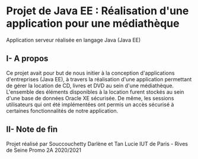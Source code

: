 # Projet de Java EE : Réalisation d'une application pour une médiathèque
Application serveur réalisée en langage Java (Java EE)
##  I- A  propos
Ce projet avait pour but de nous initier à la conception d'applications d'entreprises (Java EE), à travers la réalisation d'une application permettant de gérer la location de CD, livres et DVD au sein d'une médiathèque. L'ensemble des éléments disponibles à la location furent stockés au sein d'une base de données Oracle XE sécurisée. De même, les sessions utilisateurs qui ont été implémentées ont permis un accès sécurisé à certaines fonctionnalités de notre application.

## II- Note de fin
Projet réalisé par Souccouchetty Darlène et Tan Lucie
IUT de Paris - Rives de Seine Promo 2A 2020/2021
